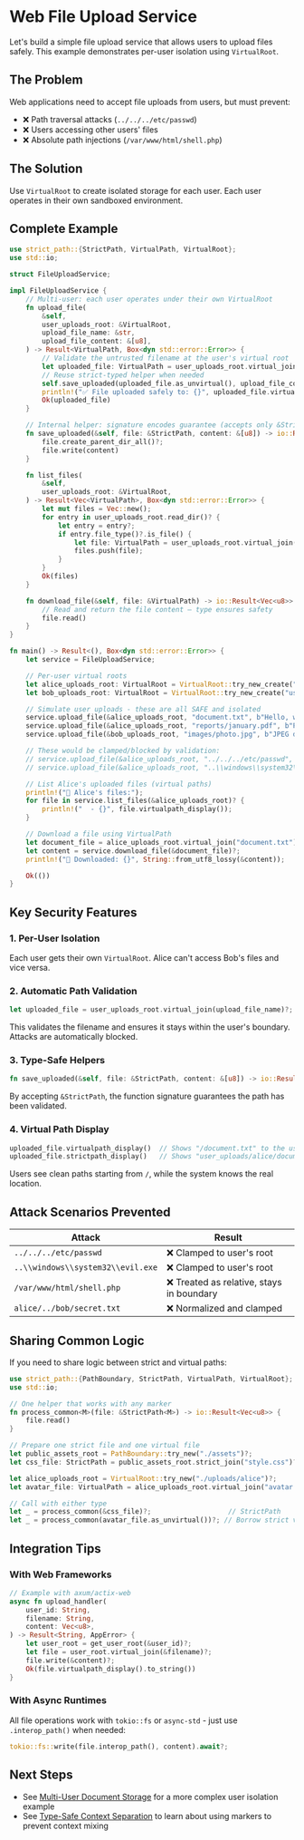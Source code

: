 # Web File Upload Service

Let's build a simple file upload service that allows users to upload files safely. This example demonstrates per-user isolation using `VirtualRoot`.

## The Problem

Web applications need to accept file uploads from users, but must prevent:
- ❌ Path traversal attacks (`../../../etc/passwd`)
- ❌ Users accessing other users' files
- ❌ Absolute path injections (`/var/www/html/shell.php`)

## The Solution

Use `VirtualRoot` to create isolated storage for each user. Each user operates in their own sandboxed environment.

## Complete Example

```rust
use strict_path::{StrictPath, VirtualPath, VirtualRoot};
use std::io;

struct FileUploadService;

impl FileUploadService {
    // Multi-user: each user operates under their own VirtualRoot
    fn upload_file(
        &self,
        user_uploads_root: &VirtualRoot,
        upload_file_name: &str,
        upload_file_content: &[u8],
    ) -> Result<VirtualPath, Box<dyn std::error::Error>> {
        // Validate the untrusted filename at the user's virtual root
        let uploaded_file: VirtualPath = user_uploads_root.virtual_join(upload_file_name)?;
        // Reuse strict-typed helper when needed
        self.save_uploaded(uploaded_file.as_unvirtual(), upload_file_content)?;
        println!("✅ File uploaded safely to: {}", uploaded_file.virtualpath_display());
        Ok(uploaded_file)
    }

    // Internal helper: signature encodes guarantee (accepts only &StrictPath)
    fn save_uploaded(&self, file: &StrictPath, content: &[u8]) -> io::Result<()> {
        file.create_parent_dir_all()?;
        file.write(content)
    }

    fn list_files(
        &self,
        user_uploads_root: &VirtualRoot,
    ) -> Result<Vec<VirtualPath>, Box<dyn std::error::Error>> {
        let mut files = Vec::new();
        for entry in user_uploads_root.read_dir()? {
            let entry = entry?;
            if entry.file_type()?.is_file() {
                let file: VirtualPath = user_uploads_root.virtual_join(entry.file_name())?;
                files.push(file);
            }
        }
        Ok(files)
    }

    fn download_file(&self, file: &VirtualPath) -> io::Result<Vec<u8>> {
        // Read and return the file content — type ensures safety
        file.read()
    }
}

fn main() -> Result<(), Box<dyn std::error::Error>> {
    let service = FileUploadService;

    // Per-user virtual roots
    let alice_uploads_root: VirtualRoot = VirtualRoot::try_new_create("user_uploads/alice")?;
    let bob_uploads_root: VirtualRoot = VirtualRoot::try_new_create("user_uploads/bob")?;

    // Simulate user uploads - these are all SAFE and isolated
    service.upload_file(&alice_uploads_root, "document.txt", b"Hello, world!")?;
    service.upload_file(&alice_uploads_root, "reports/january.pdf", b"PDF content here")?;
    service.upload_file(&bob_uploads_root, "images/photo.jpg", b"JPEG data")?;

    // These would be clamped/blocked by validation:
    // service.upload_file(&alice_uploads_root, "../../../etc/passwd", b"attack")?;  // ❌ Blocked!
    // service.upload_file(&alice_uploads_root, "..\\windows\\system32\\evil.exe", b"malware")?;  // ❌ Blocked!

    // List Alice's uploaded files (virtual paths)
    println!("📁 Alice's files:");
    for file in service.list_files(&alice_uploads_root)? {
        println!("  - {}", file.virtualpath_display());
    }

    // Download a file using VirtualPath
    let document_file = alice_uploads_root.virtual_join("document.txt")?;
    let content = service.download_file(&document_file)?;
    println!("📄 Downloaded: {}", String::from_utf8_lossy(&content));

    Ok(())
}
```

## Key Security Features

### 1. Per-User Isolation
Each user gets their own `VirtualRoot`. Alice can't access Bob's files and vice versa.

### 2. Automatic Path Validation
```rust
let uploaded_file = user_uploads_root.virtual_join(upload_file_name)?;
```
This validates the filename and ensures it stays within the user's boundary. Attacks are automatically blocked.

### 3. Type-Safe Helpers
```rust
fn save_uploaded(&self, file: &StrictPath, content: &[u8]) -> io::Result<()>
```
By accepting `&StrictPath`, the function signature guarantees the path has been validated.

### 4. Virtual Path Display
```rust
uploaded_file.virtualpath_display()  // Shows "/document.txt" to the user
uploaded_file.strictpath_display()   // Shows "user_uploads/alice/document.txt" (system path)
```
Users see clean paths starting from `/`, while the system knows the real location.

## Attack Scenarios Prevented

| Attack                            | Result                                   |
| --------------------------------- | ---------------------------------------- |
| `../../../etc/passwd`             | ❌ Clamped to user's root                 |
| `..\\windows\\system32\\evil.exe` | ❌ Clamped to user's root                 |
| `/var/www/html/shell.php`         | ❌ Treated as relative, stays in boundary |
| `alice/../bob/secret.txt`         | ❌ Normalized and clamped                 |

## Sharing Common Logic

If you need to share logic between strict and virtual paths:

```rust
use strict_path::{PathBoundary, StrictPath, VirtualPath, VirtualRoot};
use std::io;

// One helper that works with any marker
fn process_common<M>(file: &StrictPath<M>) -> io::Result<Vec<u8>> {
    file.read()
}

// Prepare one strict file and one virtual file
let public_assets_root = PathBoundary::try_new("./assets")?;
let css_file: StrictPath = public_assets_root.strict_join("style.css")?;

let alice_uploads_root = VirtualRoot::try_new("./uploads/alice")?;
let avatar_file: VirtualPath = alice_uploads_root.virtual_join("avatar.jpg")?;

// Call with either type
let _ = process_common(&css_file)?;                   // StrictPath
let _ = process_common(avatar_file.as_unvirtual())?; // Borrow strict view from VirtualPath
```

## Integration Tips

### With Web Frameworks
```rust
// Example with axum/actix-web
async fn upload_handler(
    user_id: String,
    filename: String,
    content: Vec<u8>,
) -> Result<String, AppError> {
    let user_root = get_user_root(&user_id)?;
    let file = user_root.virtual_join(&filename)?;
    file.write(&content)?;
    Ok(file.virtualpath_display().to_string())
}
```

### With Async Runtimes
All file operations work with `tokio::fs` or `async-std` - just use `.interop_path()` when needed:
```rust
tokio::fs::write(file.interop_path(), content).await?;
```

## Next Steps

- See [Multi-User Document Storage](./multi_user_storage.md) for a more complex user isolation example
- See [Type-Safe Context Separation](./type_safe_contexts.md) to learn about using markers to prevent context mixing
